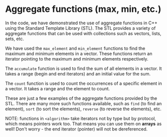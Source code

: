 # Aggregate functions (max, min, etc.)

In the code, we have demonstrated the use of aggregate functions in C++ using the Standard Template Library (STL). The STL provides a variety of aggregate functions that can be used with collections such as vectors, lists, sets, etc.

We have used the `max_element` and `min_element` functions to find the maximum and minimum elements in a vector. These functions return an iterator pointing to the maximum and minimum elements respectively.

The `accumulate` function is used to find the sum of all elements in a vector. It takes a range (begin and end iterators) and an initial value for the sum.

The `count` function is used to count the occurrences of a specific element in a vector. It takes a range and the element to count.

These are just a few examples of the aggregate functions provided by the STL. There are many more such functions available, such as `find` (to find an element), `sort` (to sort the elements), `reverse` (to reverse the elements), etc.

NOTE: functions in `<algorithm>` take iterators not by type but by protocol, which means pointers work too.  That means you can use them on __arrays__ as well!  Don't worry - the end iterator (pointer) will not be dereferenced.
